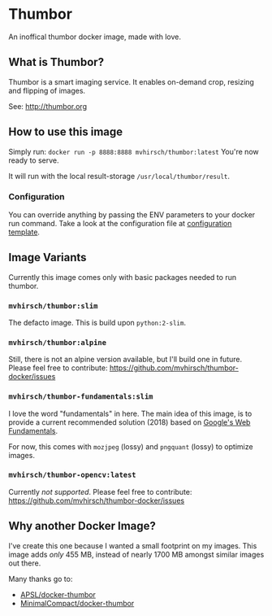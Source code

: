 # Thumbor

An inoffical thumbor docker image, made with love.

## What is Thumbor? 

Thumbor is a smart imaging service. It enables on-demand 
crop, resizing and flipping of images.

See: http://thumbor.org

## How to use this image

Simply run: `docker run -p 8888:8888 mvhirsch/thumbor:latest`
You're now ready to serve.

It will run with the local result-storage 
`/usr/local/thumbor/result`.

### Configuration

You can override anything by passing the ENV parameters to
your docker run command. Take a look at the configuration
file at [configuration template](./6/slim/thumbor.conf.tpl).

## Image Variants

Currently this image comes only with basic packages needed
to run thumbor.

### `mvhirsch/thumbor:slim`

The defacto image. This is build upon `python:2-slim`.

### `mvhirsch/thumbor:alpine`

Still, there is not an alpine version available, but I'll
build one in future. Please feel free to contribute: 
https://github.com/mvhirsch/thumbor-docker/issues

### `mvhirsch/thumbor-fundamentals:slim`

I love the word "fundamentals" in here.
The main idea of this image, is to provide a current 
recommended solution (2018) based on 
[Google's Web Fundamentals](https://developers.google.com/web/fundamentals/).

For now, this comes with `mozjpeg` (lossy) and `pngquant`
(lossy) to optimize images.

### `mvhirsch/thumbor-opencv:latest`

Currently _not supported_. Please feel free to contribute:
https://github.com/mvhirsch/thumbor-docker/issues

## Why another Docker Image?

I've create this one because I wanted a small footprint
on my images. This image adds _only_ 455 MB, instead of 
nearly 1700 MB amongst similar images out there.


Many thanks go to: 

- [APSL/docker-thumbor](https://github.com/APSL/docker-thumbor)
- [MinimalCompact/docker-thumbor](https://github.com/MinimalCompact/thumbor)
